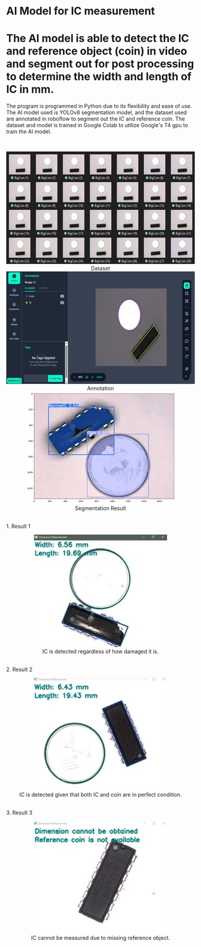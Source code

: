# AI Model for IC measurement
# The AI model is able to detect the IC and reference object (coin) in video and segment out for post processing to determine the width and length of IC in mm.

The program is programmed in Python due to its flexibility and ease of use. <br />
The AI model used is YOLOv8 segmentation model, and the dataset used are annotated in roboflow to segment out the IC and reference coin.
The dataset and model is trained in Google Colab to utilize Google's T4 gpu to train the AI model.

<br />
<p align="center">
  <img src="Sources/Dataset.png" height="300"><br />
  Dataset<br />
  <img src="Sources/Annotation.jpg" height="300"><br />
  Annotation<br />
  <img src="Sources/Segmentation Result.jpg" height="300"><br />
  Segmentation Result
</p>

<br />
1. Result 1
<br />
<p align="center">
  <img src="Sources/Post Processing 1.jpg" height="300"><br />
  IC is detected regardless of how damaged it is. <br />
</p>

<br />
2. Result 2
<br />
<p align="center">
  <img src="Sources/Post Processing 2.jpg" height="300"><br />
  IC is detected given that both IC and coin are in perfect condition. <br />
</p>

<br />
3. Result 3
<br />
<p align="center">
  <img src="Sources/Post Processing 3.jpg" height="300"><br />
  IC cannot be measured due to missing reference object. <br />
</p>
